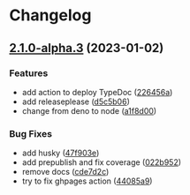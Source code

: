 # Changelog

## [2.1.0-alpha.3](https://github.com/monerium/sdk/compare/v2.0.0-alpha.3...v2.1.0-alpha.3) (2023-01-02)


### Features

* add action to deploy TypeDoc ([226456a](https://github.com/monerium/sdk/commit/226456a3baad0746521dea698d76c93f5cdb129e))
* add releaseplease ([d5c5b06](https://github.com/monerium/sdk/commit/d5c5b06cff75ed939c4d0add140bd68be526c565))
* change from deno to node ([a1f8d00](https://github.com/monerium/sdk/commit/a1f8d00150d928ffaabb54078960fdd9951043d5))


### Bug Fixes

* add husky ([47f903e](https://github.com/monerium/sdk/commit/47f903ed7252083468bac9abb278c73ff272f1aa))
* add prepublish and fix coverage ([022b952](https://github.com/monerium/sdk/commit/022b952452e8900314f9de13bd5ffc2ccacec0f4))
* remove docs ([cde7d2c](https://github.com/monerium/sdk/commit/cde7d2c7823521f226673c389ac0a454b0722fee))
* try to fix ghpages action ([44085a9](https://github.com/monerium/sdk/commit/44085a982b8c7a8628c7a53fcd232a701713979e))
